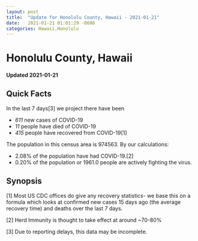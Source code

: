 ```yaml
---
layout: post
title:  "Update for Honolulu County, Hawaii - 2021-01-21"
date:   2021-01-21 01:01:29 -0600
categories: Hawaii,Honolulu
---
```


# Honolulu County, Hawaii
#### Updated 2021-01-21

## Quick Facts

In the last 7 days[3] we project there have been
- *611* new cases of COVID-19
- *11* people have died of COVID-19
- *415* people have recovered from COVID-19[1]

The population in this census area is 974563. By our calculations:
- 2.08% of the population have had COVID-19.[2]
- 0.20% of the population or 1961.0 people are actively fighting the virus.

## Synopsis




[1] Most US CDC offices do give any recovery statistics- we base this on a formula which looks at confirmed new cases
15 days ago (the average recovery time) and deaths over the last 7 days.

[2] Herd Immunity is thought to take effect at around ~70-80%

[3] Due to reporting delays, this data may be incomplete.
 
    